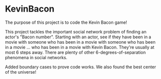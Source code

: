 # KevinBacon
The purpose of this project is to code the Kevin Bacon game!

This project tackles the important social network problem of finding an actor's "Bacon number". Starting with an actor, see if they have been in a movie with someone who has been in a movie with someone who has been in a movie ... who has been in a movie with Kevin Bacon. They're usually at most 6 steps away. There are plenty of other 6-degrees-of-separation phenomena in social networks.

Added boundary cases to prove code works. We also found the best center of the universe!
